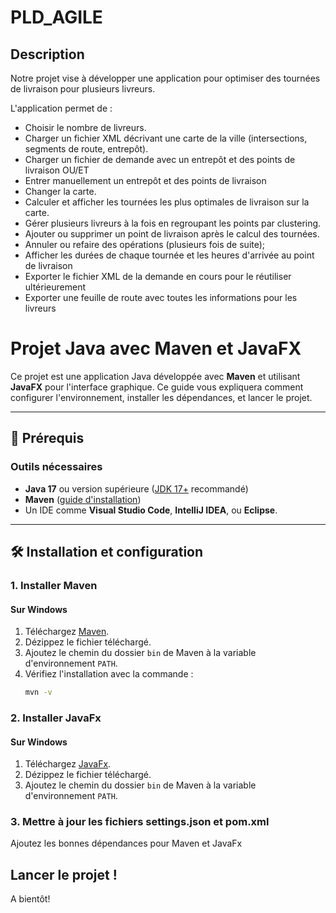 # PLD_AGILE


## Description
Notre projet vise à développer une application pour optimiser des tournées de livraison pour plusieurs livreurs.


L'application permet de :
- Choisir le nombre de livreurs.
- Charger un fichier XML décrivant une carte de la ville (intersections, segments de route, entrepôt).
- Charger un fichier de demande avec un entrepôt et des points de livraison
OU/ET
- Entrer manuellement un entrepôt et des points de livraison
- Changer la carte.
- Calculer et afficher les tournées les plus optimales de livraison sur la carte.
- Gérer plusieurs livreurs à la fois en regroupant les points par clustering.
- Ajouter ou supprimer un point de livraison après le calcul des tournées.
- Annuler ou refaire des opérations (plusieurs fois de suite);
- Afficher les durées de chaque tournée et les heures d'arrivée au point de livraison
- Exporter le fichier XML de la demande en cours pour le réutiliser ultérieurement
- Exporter une feuille de route avec toutes les informations pour les livreurs


# Projet Java avec Maven et JavaFX


Ce projet est une application Java développée avec **Maven** et utilisant **JavaFX** pour l'interface graphique. Ce guide vous expliquera comment configurer l'environnement, installer les dépendances, et lancer le projet.


---


## 🚀 Prérequis


### Outils nécessaires
- **Java 17** ou version supérieure ([JDK 17+](https://www.oracle.com/java/technologies/javase/jdk17-archive-downloads.html) recommandé)
- **Maven** ([guide d'installation](https://maven.apache.org/install.html))
- Un IDE comme **Visual Studio Code**, **IntelliJ IDEA**, ou **Eclipse**.


---


## 🛠️ Installation et configuration


### 1. Installer Maven
#### Sur Windows
1. Téléchargez [Maven](https://maven.apache.org/download.cgi).
2. Dézippez le fichier téléchargé.
3. Ajoutez le chemin du dossier `bin` de Maven à la variable d'environnement `PATH`.
4. Vérifiez l'installation avec la commande :
   ```bash
   mvn -v


### 2. Installer JavaFx
#### Sur Windows
1. Téléchargez [JavaFx]( https://gluonhq.com/products/javafx/).
2. Dézippez le fichier téléchargé.
3. Ajoutez le chemin du dossier `bin` de Maven à la variable d'environnement `PATH`.


### 3. Mettre à jour les fichiers settings.json et pom.xml
Ajoutez les bonnes dépendances pour Maven et JavaFx


## Lancer le projet !




A bientôt!

